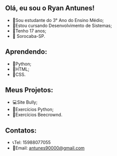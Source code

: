 ## Olá, eu sou o Ryan Antunes!

- 📕Sou estudante do 3° Ano do Ensino Médio;
- 📘Estou cursando Desenvolvimento de Sistemas;
- 📅Tenho 17 anos;
- 📍 Sorocaba-SP.

## Aprendendo:
- 📗Python;
- 📗HTML;
- 📗CSS.

## Meus Projetos:
- 💻Site Bully;
- 📁Exercícios Python;
- 📁Exercícios Beecrownd.

## Contatos:
- 📞Tel: 15988077055
- 📱Email: antunes90000@gmail.com
